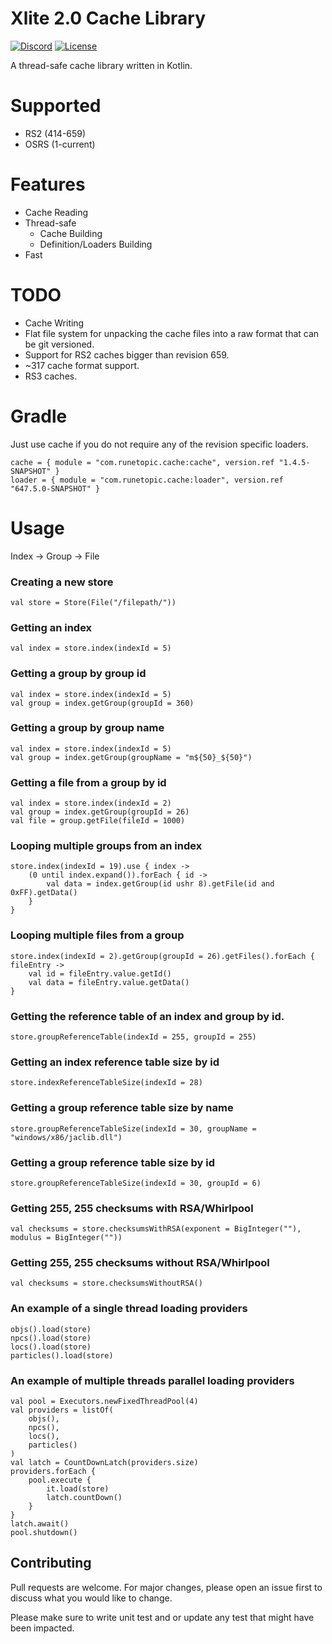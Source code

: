 # Xlite 2.0 Cache Library

[![Discord](https://img.shields.io/discord/212385463418355713?color=%237289DA&logo=Discord&logoColor=%237289DA)](https://discord.gg/3scgBkrfMG)
[![License](https://img.shields.io/github/license/xlite2/xlite)](#)

A thread-safe cache library written in Kotlin. 

# Supported
- RS2 (414-659)
- OSRS (1-current)

# Features
- Cache Reading
- Thread-safe
  - Cache Building
  - Definition/Loaders Building
- Fast

# TODO
- Cache Writing
- Flat file system for unpacking the cache files into a raw format that can be git versioned.
- Support for RS2 caches bigger than revision 659.
- ~317 cache format support.
- RS3 caches.

# Gradle
Just use cache if you do not require any of the revision specific loaders.
```
cache = { module = "com.runetopic.cache:cache", version.ref "1.4.5-SNAPSHOT" }
loader = { module = "com.runetopic.cache:loader", version.ref "647.5.0-SNAPSHOT" }
```

# Usage
Index -> Group -> File

### Creating a new store
```
val store = Store(File("/filepath/"))
```

### Getting an index
```
val index = store.index(indexId = 5)
```

### Getting a group by group id
```
val index = store.index(indexId = 5)
val group = index.getGroup(groupId = 360)
```

### Getting a group by group name
```
val index = store.index(indexId = 5)
val group = index.getGroup(groupName = "m${50}_${50}")
```

### Getting a file from a group by id
```
val index = store.index(indexId = 2)
val group = index.getGroup(groupId = 26)
val file = group.getFile(fileId = 1000)
```

### Looping multiple groups from an index
    store.index(indexId = 19).use { index ->
        (0 until index.expand()).forEach { id ->
            val data = index.getGroup(id ushr 8).getFile(id and 0xFF).getData()
        }
    }

### Looping multiple files from a group
    store.index(indexId = 2).getGroup(groupId = 26).getFiles().forEach { fileEntry ->
        val id = fileEntry.value.getId()
        val data = fileEntry.value.getData()
    }

### Getting the reference table of an index and group by id.
```store.groupReferenceTable(indexId = 255, groupId = 255)```

### Getting an index reference table size by id
```store.indexReferenceTableSize(indexId = 28)```

### Getting a group reference table size by name
```store.groupReferenceTableSize(indexId = 30, groupName = "windows/x86/jaclib.dll")```

### Getting a group reference table size by id
```store.groupReferenceTableSize(indexId = 30, groupId = 6)```

### Getting 255, 255 checksums with RSA/Whirlpool
```val checksums = store.checksumsWithRSA(exponent = BigInteger(""), modulus = BigInteger(""))```

### Getting 255, 255 checksums without RSA/Whirlpool
```val checksums = store.checksumsWithoutRSA()```

### An example of a single thread loading providers
```
objs().load(store)
npcs().load(store)
locs().load(store)
particles().load(store)
```

### An example of multiple threads parallel loading providers
```
val pool = Executors.newFixedThreadPool(4)
val providers = listOf(
    objs(),
    npcs(),
    locs(),
    particles()
)
val latch = CountDownLatch(providers.size)
providers.forEach {
    pool.execute {
        it.load(store)
        latch.countDown()
    }
}
latch.await()
pool.shutdown()
```

## Contributing
Pull requests are welcome. For major changes, please open an issue first to discuss what you would like to change.

Please make sure to write unit test and or update any test that might have been impacted.
